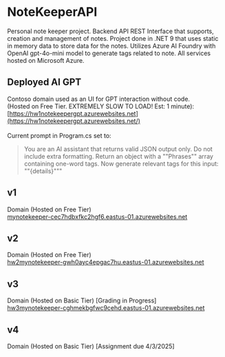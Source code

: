 # NoteKeeperAPI
Personal note keeper project. Backend API REST Interface that supports, creation and management of notes. Project done in .NET 9 that uses static in memory data to store data for the notes. Utilizes Azure AI Foundry with OpenAI gpt-4o-mini model to generate tags related to note. All services hosted on Microsoft Azure.

## Deployed AI GPT
Contoso domain used as an UI for GPT interaction without code. <br />
(Hosted on Free Tier. EXTREMELY SLOW TO LOAD! Est: 1 minute): <br />
[https://hw1notekeepergpt.azurewebsites.net](https://hw1notekeepergpt.azurewebsites.net/) <br /><br />
Current prompt in Program.cs set to:
> You are an AI assistant that returns valid JSON output only. Do not include extra formatting.
                            Return an object with a ""Phrases"" array containing one-word tags.
                            Now generate relevant tags for this input:
                            ""{details}"""

## v1
Domain (Hosted on Free Tier) <br />
[mynotekeeper-cec7hdbxfkc2hgf6.eastus-01.azurewebsites.net](mynotekeeper-cec7hdbxfkc2hgf6.eastus-01.azurewebsites.net)

## v2
Domain (Hosted on Free Tier) <br />
[hw2mynotekeeper-gwh0ayc4epgac7hu.eastus-01.azurewebsites.net](hw2mynotekeeper-gwh0ayc4epgac7hu.eastus-01.azurewebsites.net)

## v3
Domain (Hosted on Basic Tier) [Grading in Progress] <br />
[hw3mynotekeeper-cghmekbgfwc9cehd.eastus-01.azurewebsites.net](hw3mynotekeeper-cghmekbgfwc9cehd.eastus-01.azurewebsites.net)

## v4
Domain (Hosted on Basic Tier) [Assignment due 4/3/2025] <br />
[]()
